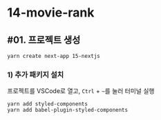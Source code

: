 # 14-movie-rank

## #01. 프로젝트 생성

```shell
yarn create next-app 15-nextjs
```

### 1) 추가 패키지 설치

프로젝트를 VSCode로 열고, `Ctrl` + `~`를 눌러 터미널 실행

```shell
yarn add styled-components
yarn add babel-plugin-styled-components
```
